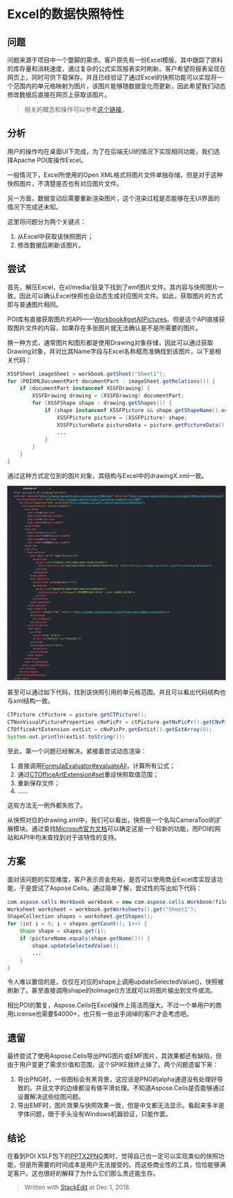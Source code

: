 # Excel的数据快照特性

## 问题

问题来源于项目中一个蹩脚的需求。客户原先有一份Excel模版，其中跟踪了原料的库存量和消耗速度，通过复杂的公式实现报表实时刷新。客户希望将报表呈现在网页上，同时可供下载保存。并且已经验证了通过Excel的快照功能可以实现将一个范围内的单元格映射为图片，该图片能够随数据变化而更新，因此希望我们动态修改数据后直接在网页上获取该图片。

> 相关的概念和操作可以参考[这个链接](https://excelchamps.com/blog/camera-tool/)。

## 分析

用户的操作均在桌面UI下完成，为了在后端无UI的情况下实现相同功能，我们选择Apache POI库操作Excel。

一般情况下，Excel所使用的Open XML格式将图片文件单独存储，但是对于这种快照图片，不清楚是否也有对应图片文件。

另一方面，数据变动后需要重新渲染图片，这个渲染过程是否能够在无UI界面的情况下完成还未知。

这里将问题分为两个关键点：
1. 从Excel中获取该快照图片；
2. 修改数据后刷新该图片。

## 尝试

首先，解压Excel，在xl/media/目录下找到了emf图片文件。其内容与快照图片一致，因此可以确认Excel快照也会动态生成对应图片文件。如此，获取图片的方式即与普通图片相同。

POI库有直接获取图片的API——[Workbook#getAllPictures](https://poi.apache.org/apidocs/dev/org/apache/poi/ss/usermodel/Workbook.html#getAllPictures--)。但是这个API直接获取图片文件的内容，如果存在多张图片就无法确认是不是所需要的图片。

换一种方式，通常图片和图形都是使用Drawing对象存储，因此可以通过获取Drawing对象，并对比其Name字段与Excel名称框而准确找到该图片。以下是相关代码：

```java
XSSFSheet imageSheet = workbook.getSheet("Sheet1");  
for (POIXMLDocumentPart documentPart : imageSheet.getRelations()) {  
    if (documentPart instanceof XSSFDrawing) {  
        XSSFDrawing drawing = (XSSFDrawing) documentPart;  
        for (XSSFShape shape : drawing.getShapes()) {  
            if (shape instanceof XSSFPicture && shape.getShapeName().equals(pictureName)) {  
                XSSFPicture picture = (XSSFPicture) shape;
                XSSFPictureData pictureData = picture.getPictureData();
                ...
            }
        }
    }
}
```

通过这种方式定位到的图片对象，其结构与Excel中的drawingX.xml一致。

![drawingX.xml内容](https://raw.githubusercontent.com/progenghis/p/res/excel-camera-tool/drawing.png)

甚至可以通过如下代码，找到该快照引用的单元格范围。并且可以看出代码结构也与xml结构一致。

```java
CTPicture ctPicture = picture.getCTPicture();  
CTNonVisualPictureProperties cNvPicPr = ctPicture.getNvPicPr().getCNvPicPr();  
CTOfficeArtExtension extLst = cNvPicPr.getExtLst().getExtArray(0);  
System.out.println(extLst.toString());
```

至此，第一个问题已经解决。紧接着尝试动态渲染：

1. 直接调用[FormulaEvaluator#evaluateAll](http://poi.apache.org/apidocs/dev/org/apache/poi/ss/usermodel/FormulaEvaluator.html#evaluateAll--)，计算所有公式；
2. 通过[CTOfficeArtExtension#set]()重设快照取值范围；
3. 重新保存文件；
4. ……

这些方法无一例外都失败了。

从快照对应的drawing.xml中，我们可以看出，快照是一个名叫CameraTool的扩展模块。通过查找[Microsoft官方文档](https://msdn.microsoft.com/en-us/library/documentformat.openxml.office2010.drawing.cameratool.aspx?cs-save-lang=1&cs-lang=csharp#code-snippet-1)可以确定这是一个较新的功能，而POI的网站和API中均未查找到对于该特性的支持。

## 方案

面对该问题的实现难度，客户表示资金充裕，是否可以使用商业Excel库实现该功能，于是尝试了Aspose.Cells。通过简单了解，尝试性的写出如下代码：

```java
com.aspose.cells.Workbook workbook = new com.aspose.cells.Workbook(file.getAbsolutePath());workbook.calculateFormula();  
Worksheet worksheet = workbook.getWorksheets().get("Sheet1");  
ShapeCollection shapes = worksheet.getShapes();  
for (int i = 0; i < shapes.getCount(); i++) {  
    Shape shape = shapes.get(i);  
    if (pictureName.equals(shape.getName())) {   
        shape.updateSelectedValue();
        ...
    }
}
```

令人难以置信的是，仅仅在对应的shape上调用updateSelectedValue()，快照被刷新了。甚至直接调用shape的toImage()方法就可以将图片输出到文件或流。

相比POI的繁复，Aspose.Cells在Excel操作上简洁而强大。不过一个单用户的商用License也需要$4000+，也只有一些出手阔绰的客户才会考虑吧。

## 遗留

最终尝试了使用Aspose.Cells导出PNG图片或EMF图片，其效果都还有缺陷，但由于用户变更了需求价值和范围，这个SPIKE就终止掉了。两个问题遗留下来：
1. 导出PNG时，一些图标会有黑背景，这应该是PNG的alpha通道没有处理好导致的。并且文字的边缘都没有做平滑处理。不知道Aspose.Cells是否能够通过设置解决这些绘图问题。
2. 导出EMF时，图片效果与快照效果一致，但是中文都无法显示。看起来多半是字体问题，限于手头没有Windows机器验证，只能作罢。

## 结论

在看到POI XSLF包下的[PPTX2PNG](https://poi.apache.org/apidocs/dev/org/apache/poi/xslf/util/PPTX2PNG.htmll)类时，觉得自己也一定可以实现类似的快照功能，但是所需要的时间成本是用户无法接受的。而这些商业性的工具，恰恰能够满足客户。这也很好的解释了为什么它们那么贵还能生存。

> Written with [StackEdit](https://stackedit.io/) at Dec 1, 2018.
<!--stackedit_data:
eyJoaXN0b3J5IjpbLTYzMTMxNDgwMF19
-->